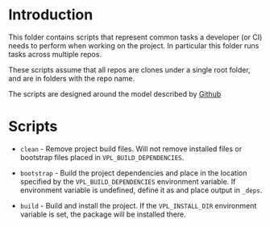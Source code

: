 # Introduction

This folder contains scripts that represent common tasks a developer (or CI)
needs to perform when working on the project. In particular this folder runs
tasks across multiple repos.

These scripts assume that all repos are clones under a single root folder, and
are in folders with the repo name.

The scripts are designed around the model described by
[Github](https://github.blog/2015-06-30-scripts-to-rule-them-all/)


# Scripts

- `clean` - Remove project build files. Will not remove installed files or
bootstrap files placed in `VPL_BUILD_DEPENDENCIES`.

- `bootstrap` - Build the project dependencies and place in the location
  specified by the `VPL_BUILD_DEPENDENCIES` environment variable. If environment
  variable is undefined, define it as and place output in `_deps`.

- `build` - Build and install the project. If the `VPL_INSTALL_DIR` environment
  variable is set, the package will be installed there.